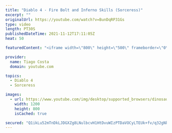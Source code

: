 ```yaml
---
title: "Diablo 4 - Fire Bolt and Inferno Skills (Sorceress)"
excerpt: ""
originalUrl: https://youtube.com/watch?v=BunDqRP31Gs
type: video
length: PT30S
publishedDateTime: 2021-11-12T17:11:05Z
heat: 50

featuredContent: "<iframe width=\"800\" height=\"500\" frameborder=\"0\" src=\"https://www.youtube.com/embed/BunDqRP31Gs\" allow=\"accelerometer; autoplay; encrypted-media; gyroscope; picture-in-picture\" allowfullscreen></iframe>"

provider:
  name: Tiago Costa
  domain: youtube.com

topics:
  - Diablo 4
  - Sorceress

images:
  - url: https://www.youtube.com/img/desktop/supported_browsers/dinosaur.png
    width: 1200
    height: 800
    isCached: true

secured: "Q1ikLu52mTnDkLJDGXZg8LNulbcvH1HtDvuWIzPTDaVOCyLTEUk+fv/q32gNk6yrWsYa3qtHju/mSAW6y1U9E787lYiGmNPNHP6i6nKH9bEYRhIo05FF+2BbHyVHcEhwm6n2XfFE3VnjvanP+SEyqmgmvB9f3y9fb+4aaJftRDj9Kt5quuGGl7H2oQRSB3l5J1xv8rNkCO4/00n46qcAW6m/C/DNWj+Z1xjzLDhDyHm2Ghmct+H6u3uCwhfOVuTUieIXDUSZHkDNiwrODBzJC1HY3JDDW0fV831h8uURCeMi51hvm/MVZa9xTnmXJZBmJimmWY+KGpMaAQTvyhrR21N3VzhSvl+nIQxo/UIxMsj/8NsFrkx1pVEGVc7OvFnk9oj7llUX8ZxH2r1EylJU2n0rpkXiESe/z7pWlN3a1jY=;wyJpciHAp2hmyycjUUcFqQ=="
---
```


